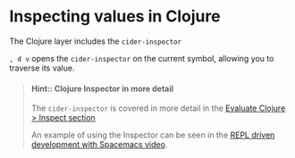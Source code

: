 # Inspecting values in Clojure

The Clojure layer includes the `cider-inspector`

`, d v` opens the `cider-inspector` on the current symbol, allowing you to traverse its value.

> #### Hint:: Clojure Inspector in more detail
> The `cider-inspector` is covered in more detail in the [Evaluate Clojure > Inspect section](/evaluating-clojure/inspect.md)
>
> An example of using the Inspector can be seen in the [REPL driven development with Spacemacs video](https://youtu.be/NDrpclY54E0).

